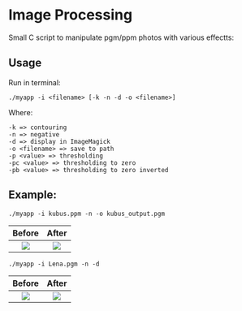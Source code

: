 # Image Processing

Small C script to manipulate pgm/ppm photos with various effectts:

## Usage
Run in terminal:
```
./myapp -i <filename> [-k -n -d -o <filename>]
```
Where:
```
-k => contouring
-n => negative
-d => display in ImageMagick
-o <filename> => save to path
-p <value> => thresholding
-pc <value> => thresholding to zero
-pb <value> => thresholding to zero inverted
```
## Example:
```
./myapp -i kubus.ppm -n -o kubus_output.pgm
```

Before             |  After
:-------------------------:|:-------------------------:
![](https://i.imgur.com/7Vxa3qN.jpg)  |  ![](https://i.imgur.com/P6MMq26.jpg)

```
./myapp -i Lena.pgm -n -d
```

Before             |  After
:-------------------------:|:-------------------------:
![](https://i.imgur.com/T639lwL.jpg)  |  ![](https://i.imgur.com/hceGwcJ.jpg)
